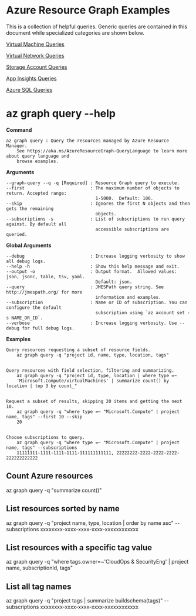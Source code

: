 # Azure Resource Graph Examples

This is a collection of helpful queries. Generic queries are contained in this document while specialized categories are shown below. 

[Virtual Machine Queries](Virtual%20Machine%20Queries.md)

[Virtual Network Queries](Virtual%20Network%20Queries.md)

[Storage Account Queries](Storage%20Account%20Queries.md)

[App Insights Queries](App%20Insights%20Queries.md)

[Azure SQL Queries](Azure%20SQL%20Queries.md)


# az graph query --help
**Command**

    az graph query : Query the resources managed by Azure Resource Manager.
        See https://aka.ms/AzureResourceGraph-QueryLanguage to learn more about query language and
        browse examples.

**Arguments**

    --graph-query --q -q [Required] : Resource Graph query to execute.
    --first                         : The maximum number of objects to return. Accepted range:
                                      1-5000.  Default: 100.
    --skip                          : Ignores the first N objects and then gets the remaining
                                      objects.
    --subscriptions -s              : List of subscriptions to run query against. By default all
                                      accessible subscriptions are queried.

**Global Arguments**

    --debug                         : Increase logging verbosity to show all debug logs.
    --help -h                       : Show this help message and exit.
    --output -o                     : Output format.  Allowed values: json, jsonc, table, tsv, yaml.
                                      Default: json.
    --query                         : JMESPath query string. See http://jmespath.org/ for more
                                      information and examples.
    --subscription                  : Name or ID of subscription. You can configure the default
                                      subscription using `az account set -s NAME_OR_ID`.
    --verbose                       : Increase logging verbosity. Use --debug for full debug logs.

**Examples**

    Query resources requesting a subset of resource fields.
        az graph query -q "project id, name, type, location, tags"


    Query resources with field selection, filtering and summarizing.
        az graph query -q "project id, type, location | where type =~
        'Microsoft.Compute/virtualMachines' | summarize count() by location | top 3 by count_"


    Request a subset of results, skipping 20 items and getting the next 10.
        az graph query -q "where type =~ "Microsoft.Compute" | project name, tags" --first 10 --skip
        20


    Choose subscriptions to query.
        az graph query -q "where type =~ "Microsoft.Compute" | project name, tags" --subscriptions
        11111111-1111-1111-1111-111111111111, 22222222-2222-2222-2222-222222222222

## Count Azure resources
az graph query -q "summarize count()"

## List resources sorted by name
az graph query -q "project name, type, location | order by name asc" --subscriptions xxxxxxxx-xxxx-xxxx-xxxx-xxxxxxxxxxxx

## List resources with a specific tag value
az graph query -q "where tags.owner=~'CloudOps & SecurityEng' | project name, subscriptionId, tags"

## List all tag names
az graph query -q "project tags | summarize buildschema(tags)" --subscriptions xxxxxxxx-xxxx-xxxx-xxxx-xxxxxxxxxxxx

